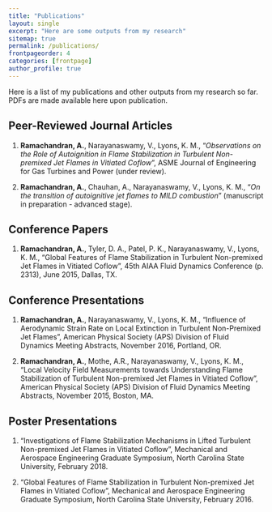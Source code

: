 ```yaml
---
title: "Publications"
layout: single
excerpt: "Here are some outputs from my research"
sitemap: true
permalink: /publications/
frontpageorder: 4
categories: [frontpage]
author_profile: true
---
```


Here is a list of my publications and other outputs from my research so far. PDFs are made available here upon publication.

## Peer-Reviewed Journal Articles

1. **Ramachandran, A.**, Narayanaswamy, V., Lyons, K. M., “*Observations on the Role of Autoignition in Flame Stabilization in Turbulent Non-premixed Jet Flames in Vitiated Coflow*”, ASME Journal of Engineering for Gas Turbines and Power (under review).

2. **Ramachandran, A.**, Chauhan, A., Narayanaswamy, V., Lyons, K. M., “_On the transition of autoignitive jet flames to MILD combustion_” (manuscript in preparation - advanced stage).

## Conference Papers

1. **Ramachandran, A.**, Tyler, D. A., Patel, P. K., Narayanaswamy, V., Lyons, K. M., “Global Features of Flame Stabilization in Turbulent Non-premixed Jet Flames in Vitiated Coflow”, 45th AIAA Fluid Dynamics Conference (p. 2313), June 2015, Dallas, TX.

## Conference Presentations

1. **Ramachandran, A.**, Narayanaswamy, V., Lyons, K. M., “Influence of Aerodynamic Strain Rate on Local Extinction in Turbulent Non-Premixed Jet Flames”, American Physical Society (APS) Division of Fluid Dynamics Meeting Abstracts, November 2016, Portland, OR.

2. **Ramachandran, A.**, Mothe, A.R., Narayanaswamy, V., Lyons, K. M., “Local Velocity Field Measurements towards Understanding Flame Stabilization of Turbulent Non-premixed Jet Flames in Vitiated Coflow”, American Physical Society (APS) Division of Fluid Dynamics Meeting Abstracts, November 2015, Boston, MA.

## Poster Presentations

1. “Investigations of Flame Stabilization Mechanisms in Lifted Turbulent Non-premixed Jet Flames in Vitiated Coflow”, Mechanical and Aerospace Engineering Graduate Symposium, North Carolina State University, February 2018.

2. “Global Features of Flame Stabilization in Turbulent Non-premixed Jet Flames in Vitiated Coflow”, Mechanical and Aerospace Engineering Graduate Symposium, North Carolina State University, February 2016.
